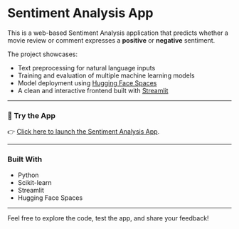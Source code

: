 # Sentiment Analysis App

This is a web-based Sentiment Analysis application that predicts whether a movie review or comment expresses a **positive** or **negative** sentiment.

The project showcases:

- Text preprocessing for natural language inputs
- Training and evaluation of multiple machine learning models
- Model deployment using [Hugging Face Spaces](https://huggingface.co/spaces)
- A clean and interactive frontend built with [Streamlit](https://streamlit.io/)

---

### 🔗 Try the App

👉 [Click here to launch the Sentiment Analysis App](https://huggingface.co/spaces/Rahul9971/Sentiment_analysis).

---

### Built With

- Python  
- Scikit-learn  
- Streamlit  
- Hugging Face Spaces  

---

Feel free to explore the code, test the app, and share your feedback!
